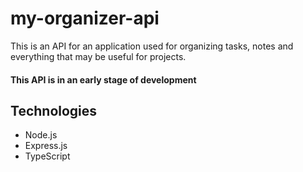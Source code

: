 # my-organizer-api
This is an API for an application used for organizing tasks, notes and everything that may be useful for projects.

#### This API is in an early stage of development

## Technologies
* Node.js
* Express.js
* TypeScript
